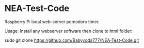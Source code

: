 # NEA-Test-Code

Raspberry Pi local web-server pomodoro timer.

Usage: Install any webserver software then clone to html folder:

sudo git clone https://github.com/Babyyoda777/NEA-Test-Code.git
